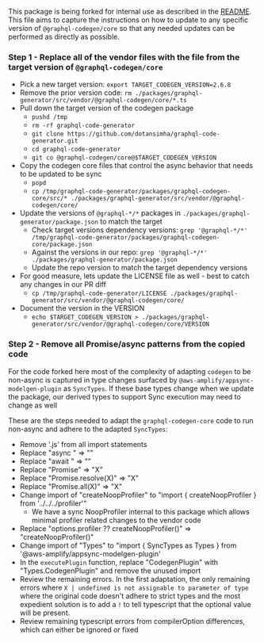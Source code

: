 
This package is being forked for internal use as described in the [README](README.md). This file aims to capture the instructions on
how to update to any specific version of `@graphql-codegen/core` so that any needed updates can be performed as directly as possible.

### Step 1 - Replace all of the vendor files with the file from the target version of `@graphql-codegen/core`
- Pick a new target version: `export TARGET_CODEGEN_VERSION=2.6.8`
- Remove the prior version code: `rm ./packages/graphql-generator/src/vendor/@graphql-codegen/core/*.ts`
- Pull down the target version of the codegen package
  - `pushd /tmp`
  - `rm -rf graphql-code-generator`
  - `git clone https://github.com/dotansimha/graphql-code-generator.git`
  - `cd graphql-code-generator`
  - `git co @graphql-codegen/core@$TARGET_CODEGEN_VERSION`
- Copy the codegen core files that control the async behavior that needs to be updated to be sync
  - `popd`
  - `cp /tmp/graphql-code-generator/packages/graphql-codegen-core/src/* ./packages/graphql-generator/src/vendor/@graphql-codegen/core/`
- Update the versions of `@graphql-*/*` packages in `./packages/graphql-generator/package.json` to match the target
  - Check target versions dependency versions: `grep '@graphql-*/*' /tmp/graphql-code-generator/packages/graphql-codegen-core/package.json`
  - Against the versions in our repo: `grep '@graphql-*/*' ./packages/graphql-generator/package.json`
  - Update the repo version to match the target dependency versions
- For good measure, lets update the LICENSE file as well - best to catch any changes in our PR diff
  - `cp /tmp/graphql-code-generator/LICENSE ./packages/graphql-generator/src/vendor/@graphql-codegen/core/`
- Document the version in the VERSION
  - `echo $TARGET_CODEGEN_VERSION > ./packages/graphql-generator/src/vendor/@graphql-codegen/core/VERSION`

### Step 2 - Remove all Promise/async patterns from the copied code

For the code forked here most of the complexity of adapting `codegen` to be non-async is captured in type changes surfaced by `@aws-amplify/appsync-modelgen-plugin` as `SyncTypes`. If these base types change when we update the package, our derived types to support Sync execution may need to change as well

These are the steps needed to adapt the `graphql-codegen-core` code to run non-async and adhere to the adapted `SyncTypes`:
- Remove '.js' from all import statements
- Replace "async " => ""
- Replace "await " => ""
- Replace "Promise<X>" => "X"
- Replace "Promise.resolve(X)" => "X"
- Replace "Promise.all(X)" => "X"
- Change import of "createNoopProfiler" to "import { createNoopProfiler } from '../../../profiler'"
  - We have a sync NoopProfiler internal to this package which allows minimal profiler related changes to the vendor code
- Replace "options.profiler ?? createNoopProfiler()" => "createNoopProfiler()"
- Change import of "Types" to "import { SyncTypes as Types } from '@aws-amplify/appsync-modelgen-plugin'
- In the `executePlugin` function, replace "CodegenPlugin" with "Types.CodegenPlugin" and remove the unused import
- Review the remaining errors. In the first adaptation, the only remaining errors where `X | undefined is not assignable to parameter of type` where the original code doesn't adhere to strict types and the most expedient solution is to add a `!` to tell typescript that the optional value will be present.
- Review remaining typescript errors from compilerOption differences, which can either be ignored or fixed